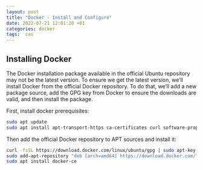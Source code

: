 ```yaml
---
layout: post
title: "Docker - Install and Configure"
date: 2022-07-21 12:01:20 +01
categories: docker
tags:  cas
---
```


## Installing Docker

The Docker installation package available in the official Ubuntu repository may not be the latest version. To ensure we get the latest version, we’ll install Docker from the official Docker repository. To do that, we’ll add a new package source, add the GPG key from Docker to ensure the downloads are valid, and then install the package.

First, install docker prerequisites:

```bash
sudo apt update
sudo apt install apt-transport-https ca-certificates curl software-properties-common
```

Then add the official Docker repository to APT sources and install it:

```bash
curl -fsSL https://download.docker.com/linux/ubuntu/gpg | sudo apt-key add -
sudo add-apt-repository "deb [arch=amd64] https://download.docker.com/linux/ubuntu focal stable"
sudo apt install docker-ce
```
